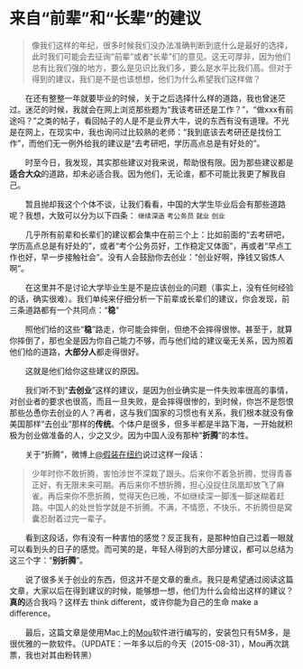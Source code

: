 # 来自“前辈”和“长辈”的建议

> 像我们这样的年纪，很多时候我们没办法准确判断到底什么是最好的选择，此时我们可能会去征询“前辈”或者“长辈”们的意见。这无可厚非，因为他们总有比我们强的地方，要么是见识比我们多，要么是水平比我们高。但对于得到的建议，我们是不是也该想想，他们为什么希望我们这样做？

<!--more-->

　　在还有整整一年就要毕业的时候，关于之后选择什么样的道路，我也曾迷茫过。迷茫的时候，我就会在网上浏览那些题为“我该考研还是工作？”，“做xxx有前途吗？”之类的帖子，看回帖子的人是不是业界大牛，说的东西有没有道理。不光是在网上，在现实中，我也询问过比较熟的老师：“我到底该去考研还是找份工作”，而他们无一例外给我的建议是“去考研吧，学历高点总是有好处的”。

　　时至今日，我发现，其实那些建议对我来说，帮助很有限。因为那些建议都是**适合大众**的道路，却未必适合我。因为他们，无论谁，都不可能比我更了解我自己。

　　暂且抛却我这个个体不谈，让我们看看，中国的大学生毕业后会有那些道路呢？我想，大致可以分为以下四条：
 `继续深造` `考公务员` `就业` `创业`

　　几乎所有前辈和长辈们的建议都会集中在前三个上：比如前面的“去考研吧，学历高点总是有好处的”，或者“考个公务员好，工作稳定又体面”，再或者“早点工作也好，早一步接触社会”。没有人会鼓励你去创业：“创业好啊，挣钱又锻炼人啊”。

　　在这里并不是讨论大学毕业生是不是应该创业的问题（事实上，没有任何经验的话，确实很难）。我们单纯来仔细分析一下前辈或长辈们的建议，你会发现，前三条道路都有一个共同点：“**稳**”

　　照他们给的这些“**稳**”路走，你可能会摔倒，但绝不会摔得很惨。甚至于，就算你摔倒了，那也全是因为你自己能力不够，而与他们给的建议毫无关系，因为照着他们给的道路，**大部分人**都走得很好。

　　这就是他们给你这些建议的原因。

　　我们听不到“**去创业**”这样的建议，是因为创业确实是一件失败率很高的事情，对创业者的要求也很高，而且一旦失败，是会摔得很惨的，到时候，你岂不是怨恨那些怂恿你去创业的人？再者，这与我们国家的习惯也有关系，我们根本就没有像美国那样“去创业”那样的**传统**。个体户是很多，但多半都是半路下海，一开始就积极为创业做准备的人，少之又少。因为中国人没有那种“**折腾**”的本性。

　　关于“折腾”，微博上[@假装在纽约](http://weibo.com/sudd)说过这样一段话：
>少年时你不敢折腾，害怕涉世不深栽了跟头。后来你不着急折腾，觉得青春正好，有无限未来可期。再后来你不想折腾，担心没捉住凤凰却放飞了麻雀。再后来你不愿折腾，觉得天色已晚，不如继续深一脚浅一脚迷糊着赶路。中国人的处世哲学就是不折腾。不满，不情愿，不快乐，不折腾但是窝囊忍耐着过完一辈子。

　　看到这段话，你有没有一种害怕的感觉？反正我有，是那种怕自己过着一眼就可以看到头的日子的感觉。而可笑的是，年轻人得到的大部分建议，都可以总结为这三个字：“**别折腾**”。

　　说了很多关于创业的东西，但这并不是文章的重点。我只是希望通过阅读这篇文章，大家以后在得到建议的时候，能够想一想，他们为什么会给出这样的建议？**真的**适合我吗？这样去 think different，或许你能为自己的生命 make a difference。

　　最后，这篇文章是使用Mac上的[Mou](http://mouapp.com/)软件进行编写的，安装包只有5M多，是很优雅的一款软件。（UPDATE：一年多以后的今天（2015-08-31），Mou再次跳票，我也对其由粉转黑）
